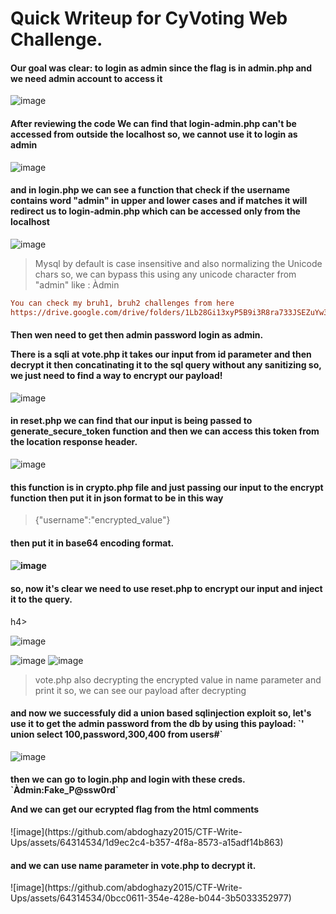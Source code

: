 # Quick Writeup for CyVoting Web Challenge.

<h4>

  Our goal was clear: to login as admin since the flag is in admin.php and we need admin account to access it

</h4> 

![image](https://github.com/abdoghazy2015/CTF-Write-Ups/assets/64314534/a2445e14-5945-4b6d-9600-130e5a35474a)
<h4>

After reviewing the code We can find that login-admin.php can't be accessed from outside the localhost so, we cannot use it to login as admin
</h4>

![image](https://github.com/abdoghazy2015/CTF-Write-Ups/assets/64314534/824fd688-0158-4a90-ac7c-a0b52bd1b0df)
<h4>

and in login.php we can see a function that check if the username contains word "admin" in upper and lower cases and if matches it will redirect us to login-admin.php which can be accessed only from the localhost
</h4>

![image](https://github.com/abdoghazy2015/CTF-Write-Ups/assets/64314534/3c52ce15-0cc6-4d3d-b1b6-e01043ff0176)

> Mysql by default is case insensitive and also normalizing the Unicode chars so, we can bypass this using any unicode character from "admin" like : Àdmin
```ini
You can check my bruh1, bruh2 challenges from here
https://drive.google.com/drive/folders/1Lb28Gi13xyP5B9i3R8ra733JSEZuYw3K
```

<h4>

Then wen need to get then admin password login as admin.

There is a sqli at vote.php it takes our input from id parameter and then decrypt it then concatinating it to the sql query without any sanitizing so, we just need to find a way to encrypt our payload!
</h4>

![image](https://github.com/abdoghazy2015/CTF-Write-Ups/assets/64314534/6f235006-9b70-4199-ae55-e006e2f159be)

<h4>in reset.php we can find that our input is being passed to generate_secure_token function and then we can access this token from the location response header.</h4>

![image](https://github.com/abdoghazy2015/CTF-Write-Ups/assets/64314534/705e62cc-1bce-4b42-b07d-8d3b2cafd6be)
<h4>
this function is in crypto.php file and just passing our input to the encrypt function then put it in json format to be in this way </h4>

> {"username":"encrypted_value"}

<h4> then put it in base64 encoding format.<h4>


![image](https://github.com/abdoghazy2015/CTF-Write-Ups/assets/64314534/fd9f7189-aabb-48b8-968b-d9789e97022d)

<h4> so, now it's clear we need to use reset.php to encrypt our input and inject it to the query. </h4>h4>

![image](https://github.com/abdoghazy2015/CTF-Write-Ups/assets/64314534/f44c5dd5-de7a-43ec-97ed-a32691a1fdfe)

![image](https://github.com/abdoghazy2015/CTF-Write-Ups/assets/64314534/cb30dba6-1633-4284-82bf-fce95069ee00)
![image](https://github.com/abdoghazy2015/CTF-Write-Ups/assets/64314534/84ff91c7-6fd2-443b-9235-8e8497379ad3)

> vote.php also decrypting the encrypted value in name parameter and print it so, we can see our payload after decrypting

<h4> and now we successfuly did a union based sqlinjection exploit so, let's use it to get the admin password from the db by using this payload: `' union select 100,password,300,400 from users#` </h4>

![image](https://github.com/abdoghazy2015/CTF-Write-Ups/assets/64314534/8e923feb-93b9-4e8a-b424-7eb49abae2c4)

<h4>
then we can go to login.php and login with these creds. 
`Àdmin:Fake_P@ssw0rd`

And we can get our ecrypted flag from the html comments 
</h4>
![image](https://github.com/abdoghazy2015/CTF-Write-Ups/assets/64314534/1d9ec2c4-b357-4f8a-8573-a15adf14b863)

<h4> and we can use name parameter in vote.php to decrypt it. </h4>
![image](https://github.com/abdoghazy2015/CTF-Write-Ups/assets/64314534/0bcc0611-354e-428e-b044-3b5033352977)

